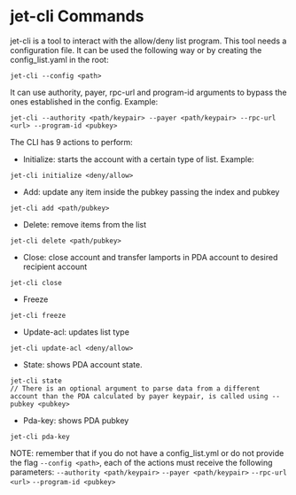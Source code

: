 # jet-cli Commands

jet-cli is a tool to interact with the allow/deny list program. This tool needs a configuration file. It can be used the following way or by creating the config_list.yaml in the root:

```
jet-cli --config <path>
```

It can use authority, payer, rpc-url and program-id arguments to bypass the ones established in the config.
Example:

```
jet-cli --authority <path/keypair> --payer <path/keypair> --rpc-url <url> --program-id <pubkey>
```

The CLI has 9 actions to perform: 

- Initialize: starts the account with a certain type of list.
Example: 
```
jet-cli initialize <deny/allow>
```
- Add: update any item inside the pubkey passing the index and pubkey
```
jet-cli add <path/pubkey>
```
- Delete: remove items from the list
```
jet-cli delete <path/pubkey>
```
- Close: close account and transfer lamports in PDA account to desired recipient account
```
jet-cli close
```
- Freeze
```
jet-cli freeze
```
- Update-acl: updates list type
```
jet-cli update-acl <deny/allow> 
```
- State: shows PDA account state. 
```
jet-cli state
// There is an optional argument to parse data from a different account than the PDA calculated by payer keypair, is called using --pubkey <pubkey>
```
- Pda-key: shows PDA pubkey
```
jet-cli pda-key
```

NOTE: remember that if you do not have a config_list.yml or do not provide the flag `--config <path>`, each of the actions must receive the following parameters:
`--authority <path/keypair>`
`--payer <path/keypair>`
`--rpc-url <url>`
`--program-id <pubkey>`